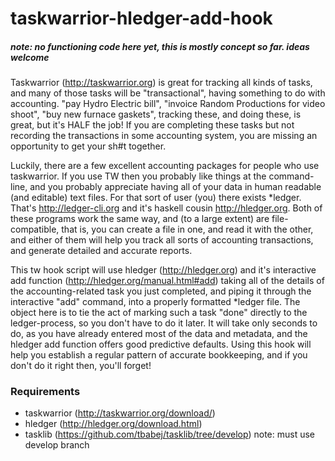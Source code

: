 # taskwarrior-hledger-add-hook

##### _note: no functioning code here yet, this is mostly concept so far. ideas welcome_

Taskwarrior (http://taskwarrior.org) is great for tracking all kinds of tasks, and many of those tasks will be "transactional", having something to do with accounting. "pay Hydro Electric bill", "invoice Random Productions for video shoot", "buy new furnace gaskets", tracking these, and doing these, is great, but it's HALF the job! If you are completing these tasks but not recording the transactions in some accounting system, you are missing an opportunity to get your sh#t together.

Luckily, there are a few excellent accounting packages for people who use taskwarrior. If you use TW then you probably like things at the command-line, and you probably appreciate having all of your data in human readable (and editable) text files. For that sort of user (you) there exists *ledger. That's http://ledger-cli.org and it's haskell cousin http://hledger.org. Both of these programs work the same way, and (to a large extent) are file-compatible, that is, you can create a file in one, and read it with the other, and either of them will help you track all sorts of accounting transactions, and generate detailed and accurate reports. 

This tw hook script will use hledger (http://hledger.org) and it's interactive add function (http://hledger.org/manual.html#add) taking all of the details of the accounting-related task you just completed, and piping it through the interactive "add" command, into a properly formatted *ledger file. The object here is to tie the act of marking such a task "done" directly to the ledger-process, so you don't have to do it later. It will take only seconds to do, as you have already entered most of the data and metadata, and the hledger add function offers good predictive defaults. Using this hook will help you establish a regular pattern of accurate bookkeeping, and if you don't do it right then, you'll forget!

### Requirements
- taskwarrior (http://taskwarrior.org/download/)
- hledger (http://hledger.org/download.html)
- tasklib (https://github.com/tbabej/tasklib/tree/develop) note: must use develop branch



